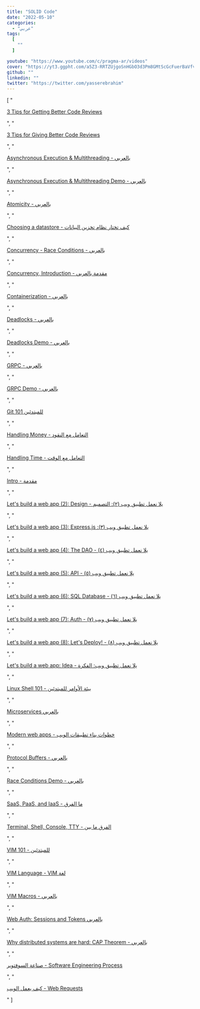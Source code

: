 ```yaml
---
title: "SOLID Code"
date: "2022-05-10"
categories:
  - "عربي"
tags:
  [
    ""
  ]

youtube: "https://www.youtube.com/c/pragma-ar/videos"
cover: "https://yt3.ggpht.com/a5Z3-RRTZUjgoSnHGbO3d3Pm8GMtScGcFuerBaVfvLnlbkxpKlT0XTJoXIbM0NR3lN1ZJuz1=s88-c-k-c0x00ffffff-no-rj"
github: ""
linkedin: ""
twitter: "https://twitter.com/yasserebrahim"
---
```



[ "<p><a href='https://www.youtube.com/watch?v=OhFs519BJtM'>3 Tips for Getting Better Code Reviews</a></p>", "<p><a href='https://www.youtube.com/watch?v=W0wSjypvNzo'>3 Tips for Giving Better Code Reviews</a></p>", "<p><a href='https://www.youtube.com/watch?v=R3jYvNPcxVs'>Asynchronous Execution &amp; Multithreading - بالعربي</a></p>", "<p><a href='https://www.youtube.com/watch?v=MeBYwjARtCA'>Asynchronous Execution &amp; Multithreading Demo - بالعربي</a></p>", "<p><a href='https://www.youtube.com/watch?v=7eR3ofBxaVs'>Atomicity - بالعربي</a></p>", "<p><a href='https://www.youtube.com/watch?v=5m0WUzspsAs'>Choosing a datastore - كيف تختار نظام تخزين البيانات</a></p>", "<p><a href='https://www.youtube.com/watch?v=uckj0Fwm0us'>Concurrency - Race Conditions - بالعربي</a></p>", "<p><a href='https://www.youtube.com/watch?v=9SFZ0E8TC1Y'>Concurrency, Introduction - مقدمة بالعربي</a></p>", "<p><a href='https://www.youtube.com/watch?v=cqptsNjJMcQ'>Containerization - بالعربي</a></p>", "<p><a href='https://www.youtube.com/watch?v=ZE1B16ui7Gs'>Deadlocks - بالعربي</a></p>", "<p><a href='https://www.youtube.com/watch?v=EBPhA2ozPVM'>Deadlocks Demo - بالعربي</a></p>", "<p><a href='https://www.youtube.com/watch?v=baPfCdRNLrI'>GRPC - بالعربي</a></p>", "<p><a href='https://www.youtube.com/watch?v=sDmwWzRAOI8'>GRPC Demo - بالعربي</a></p>", "<p><a href='https://www.youtube.com/watch?v=5TayCBQdvN0'>Git 101 للمبتدئين</a></p>", "<p><a href='https://www.youtube.com/watch?v=JrOPzkEGtdM'>Handling Money - التعامل مع النقود</a></p>", "<p><a href='https://www.youtube.com/watch?v=RfPen0FE3Qg'>Handling Time - التعامل مع الوقت</a></p>", "<p><a href='https://www.youtube.com/watch?v=LzuS1BpAK6E'>Intro - مقدمة</a></p>", "<p><a href='https://www.youtube.com/watch?v=sRxu2_RBm6E'>Let's build a web app (2): Design - يلا نعمل تطبيق ويب (٢): التصميم</a></p>", "<p><a href='https://www.youtube.com/watch?v=OhBydn4D_mM'>Let's build a web app (3): Express.js :(٣) يلا نعمل تطبيق ويب</a></p>", "<p><a href='https://www.youtube.com/watch?v=SGAJia2tCU0'>Let's build a web app (4): The DAO - يلا نعمل تطبيق ويب (٤)</a></p>", "<p><a href='https://www.youtube.com/watch?v=1VAnWi1_rqc'>Let's build a web app (5): API - يلا نعمل تطبيق ويب (٥)</a></p>", "<p><a href='https://www.youtube.com/watch?v=DNa7yCaA044'>Let's build a web app (6): SQL Database - يلا نعمل تطبيق ويب (٦)</a></p>", "<p><a href='https://www.youtube.com/watch?v=EfcHdbsKLTs'>Let's build a web app (7): Auth - يلا نعمل تطبيق ويب (٧)</a></p>", "<p><a href='https://www.youtube.com/watch?v=TJGjJOkvbVk'>Let's build a web app (8): Let's Deploy! - يلا نعمل تطبيق ويب (٨)</a></p>", "<p><a href='https://www.youtube.com/watch?v=G8bUBig2aXc'>Let's build a web app: Idea - يلا نعمل تطبيق ويب: الفكرة</a></p>", "<p><a href='https://www.youtube.com/watch?v=ASpF00mpFXw'>Linux Shell 101 - بيئة الأوامر للمبتدئين</a></p>", "<p><a href='https://www.youtube.com/watch?v=PCzRoQoiFOM'>Microservices بالعربي</a></p>", "<p><a href='https://www.youtube.com/watch?v=gPd7ggy7nlM'>Modern web apps - خطوات بناء تطبيقات الويب</a></p>", "<p><a href='https://www.youtube.com/watch?v=fcF7NP1xByU'>Protocol Buffers - بالعربي</a></p>", "<p><a href='https://www.youtube.com/watch?v=8sMShV7_660'>Race Conditions Demo - بالعربي</a></p>", "<p><a href='https://www.youtube.com/watch?v=GCp5i2v-Mv0'>SaaS, PaaS, and IaaS - ما الفرق</a></p>", "<p><a href='https://www.youtube.com/watch?v=0fqfW1a1UA4'>Terminal, Shell, Console, TTY - الفرق ما بين</a></p>", "<p><a href='https://www.youtube.com/watch?v=eBjIcgToYCY'>VIM 101 - للمبتدئين</a></p>", "<p><a href='https://www.youtube.com/watch?v=UcBtMc548AI'>VIM Language - VIM لغة</a></p>", "<p><a href='https://www.youtube.com/watch?v=8CmSDopqvs4'>VIM Macros - بالعربي</a></p>", "<p><a href='https://www.youtube.com/watch?v=aanOygFD4Fo'>Web Auth: Sessions and Tokens بالعربي</a></p>", "<p><a href='https://www.youtube.com/watch?v=RpqqX6mkSNQ'>Why distributed systems are hard: CAP Theorem - بالعربي</a></p>", "<p><a href='https://www.youtube.com/watch?v=MJjW4_bZw6Q'>صناعة السوفتوير - Software Engineering Process</a></p>", "<p><a href='https://www.youtube.com/watch?v=-T2PtJOyrWo'>كيف يعمل الويب - Web Requests</a></p>" ]
